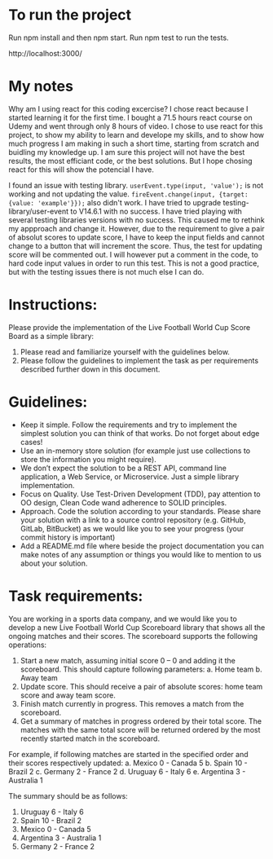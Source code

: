 # To run the project
Run npm install and then npm start.
Run npm test to run the tests.

http://localhost:3000/

# My notes

Why am I using react for this coding excercise?
I chose react because I started learning it for the first time.
I bought a 71.5 hours react course on Udemy and went through only 8 hours of video.
I chose to use react for this project, to show my ability to learn and develope my skills,
and to show how much progress I am making in such a short time, starting from scratch and
buidling my knowledge up.
I am sure this project will not have the best results, the most efficiant code, or the best
solutions. But I hope chosing react for this will show the potencial I have.

I found an issue with testing library.
`userEvent.type(input, 'value');` is not working and not updating the value.
`fireEvent.change(input, {target: {value: 'example'}});` also didn't work.
I have tried to upgrade testing-library/user-event to V14.6.1 with no success.
I have tried playing with several testing libraries versions with no success.
This caused me to rethink my appproach and change it.
However, due to the requirement to give a pair of absolut scores to update score,
I have to keep the input fields and cannot change to a button that will increment the score.
Thus, the test for updating score will be commented out. I will however put a comment in the code,
to hard code input values in order to run this test. This is not a good practice, but with the testing issues there is not much else I can do.

# Instructions:

Please provide the implementation of the Live Football World Cup Score Board as a simple
library:
1. Please read and familiarize yourself with the guidelines below.
2. Please follow the guidelines to implement the task as per requirements described further
down in this document.

# Guidelines:

- Keep it simple. Follow the requirements and try to implement the simplest solution you can think of
that works. Do not forget about edge cases!
- Use an in-memory store solution (for example just use collections to store the information you might
require).
- We don’t expect the solution to be a REST API, command line application, a Web Service,
or Microservice. Just a simple library implementation.
- Focus on Quality. Use Test-Driven Development (TDD), pay attention to OO design, Clean Code
wand adherence to SOLID principles.
- Approach. Code the solution according to your standards. Please share your solution with a link
to a source control repository (e.g. GitHub, GitLab, BitBucket) as we would like you to see your
progress (your commit history is important)
- Add a README.md file where beside the project documentation you can make notes of any
assumption or things you would like to mention to us about your solution.

# Task requirements:

You are working in a sports data company, and we would like you to develop a new Live Football
World Cup Scoreboard library that shows all the ongoing matches and their scores.
The scoreboard supports the following operations:
1. Start a new match, assuming initial score 0 – 0 and adding it the scoreboard.
This should capture following parameters:
a. Home team
b. Away team
2. Update score. This should receive a pair of absolute scores: home team score and away
team score.
3. Finish match currently in progress. This removes a match from the scoreboard.
4. Get a summary of matches in progress ordered by their total score. The matches with the
same total score will be returned ordered by the most recently started match in the
scoreboard.

For example, if following matches are started in the specified order and their scores
respectively updated:
a. Mexico 0 - Canada 5
b. Spain 10 - Brazil 2
c. Germany 2 - France 2
d. Uruguay 6 - Italy 6
e. Argentina 3 - Australia 1

The summary should be as follows:
1. Uruguay 6 - Italy 6
2. Spain 10 - Brazil 2
3. Mexico 0 - Canada 5
4. Argentina 3 - Australia 1
5. Germany 2 - France 2
